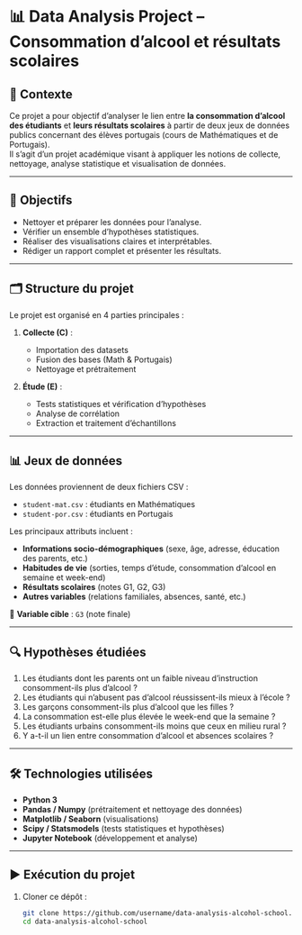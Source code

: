 # 📊 Data Analysis Project – Consommation d’alcool et résultats scolaires

## 🎯 Contexte
Ce projet a pour objectif d’analyser le lien entre **la consommation d’alcool des étudiants** et **leurs résultats scolaires** à partir de deux jeux de données publics concernant des élèves portugais (cours de Mathématiques et de Portugais).  
Il s’agit d’un projet académique visant à appliquer les notions de collecte, nettoyage, analyse statistique et visualisation de données.

---

## 📌 Objectifs
- Nettoyer et préparer les données pour l’analyse.
- Vérifier un ensemble d’hypothèses statistiques.
- Réaliser des visualisations claires et interprétables.
- Rédiger un rapport complet et présenter les résultats.

---

## 🗂️ Structure du projet
Le projet est organisé en 4 parties principales :

1. **Collecte (C)** :  
   - Importation des datasets  
   - Fusion des bases (Math & Portugais)  
   - Nettoyage et prétraitement  

2. **Étude (E)** :  
   - Tests statistiques et vérification d’hypothèses  
   - Analyse de corrélation  
   - Extraction et traitement d’échantillons  

---

## 📊 Jeux de données
Les données proviennent de deux fichiers CSV :  

- `student-mat.csv` : étudiants en Mathématiques  
- `student-por.csv` : étudiants en Portugais  

Les principaux attributs incluent :  
- **Informations socio-démographiques** (sexe, âge, adresse, éducation des parents, etc.)  
- **Habitudes de vie** (sorties, temps d’étude, consommation d’alcool en semaine et week-end)  
- **Résultats scolaires** (notes G1, G2, G3)  
- **Autres variables** (relations familiales, absences, santé, etc.)  

📌 **Variable cible** : `G3` (note finale)

---

## 🔍 Hypothèses étudiées
1. Les étudiants dont les parents ont un faible niveau d’instruction consomment-ils plus d’alcool ?  
2. Les étudiants qui n’abusent pas d’alcool réussissent-ils mieux à l’école ?  
3. Les garçons consomment-ils plus d’alcool que les filles ?  
4. La consommation est-elle plus élevée le week-end que la semaine ?  
5. Les étudiants urbains consomment-ils moins que ceux en milieu rural ?  
6. Y a-t-il un lien entre consommation d’alcool et absences scolaires ?  

---

## 🛠️ Technologies utilisées
- **Python 3**  
- **Pandas / Numpy** (prétraitement et nettoyage des données)  
- **Matplotlib / Seaborn** (visualisations)  
- **Scipy / Statsmodels** (tests statistiques et hypothèses)  
- **Jupyter Notebook** (développement et analyse)  

---

## ▶️ Exécution du projet
1. Cloner ce dépôt :  
   ```bash
   git clone https://github.com/username/data-analysis-alcohol-school.git
   cd data-analysis-alcohol-school
